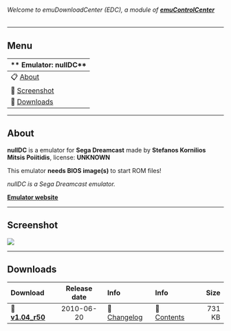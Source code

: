 ###### Welcome to emuDownloadCenter (EDC), a module of [**emuControlCenter**](https://github.com/PhoenixInteractiveNL/emuControlCenter/wiki/)
***
## Menu
| ** Emulator: nullDC** |
|:---------|
| :clipboard: [About](#about) |
| :sunrise: [Screenshot](#screenshot) |
| :floppy_disk: [Downloads](#downloads) |
***
## About
**nullDC** is a emulator for **Sega Dreamcast** made by **Stefanos Kornilios Mitsis Poiitidis**, license: **UNKNOWN**

This emulator **needs BIOS image(s)** to start ROM files!

_nullDC is a Sega Dreamcast emulator._

[**Emulator website**](http://github.com/skmp/nulldc)
***
## Screenshot
![](https://raw.githubusercontent.com/PhoenixInteractiveNL/emuDownloadCenter/master/hooks/nulldc/screen.jpg)
***
## Downloads
| Download | Release date  | Info       | Info       | Size       |
|:---------|:-------------:|:-----------|:-----------|-----------:|
| :floppy_disk: [**v1.04_r50**](https://github.com/PhoenixInteractiveNL/edc-repo0003/raw/master/nulldc/1.04_r50.7z) | 2010-06-20 | :page_facing_up: [Changelog](https://github.com/PhoenixInteractiveNL/edc-repo0003/blob/master/nulldc/1.04_r50_changelog.txt) | :mag_right: [Contents](https://github.com/PhoenixInteractiveNL/edc-repo0003/blob/master/nulldc/1.04_r50_contents.txt) | 731 KB |

